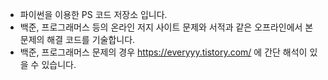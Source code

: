 * 파이썬을 이용한 PS 코드 저장소 입니다.
* 백준, 프로그래머스 등의 온라인 저지 사이트 문제와 서적과 같은 오프라인에서 본 문제의 해결 코드를 기술합니다.
* 백준, 프로그래머스 문제의 경우 https://everyyy.tistory.com/ 에 간단 해석이 있을 수 있습니다.